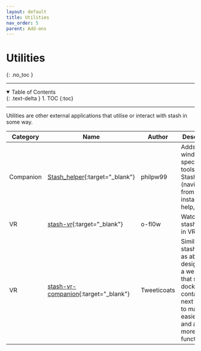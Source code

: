 ```yaml
---
layout: default
title: Utilities
nav_order: 5
parent: Add-ons
---
```

# Utilities
{: .no_toc }

---

<details open markdown="block">
  <summary>
    Table of Contents
  </summary>
  {: .text-delta }
1. TOC
{:toc}
</details>

---

Utilities are other external applications that utilise or interact with stash in some way.

Category | Name | Author | Description
-|-|-|-
Companion | [Stash_helper](https://github.com/philpw99/Stash_Helper){:target="_blank"} | philpw99 | Adds some windows-specific tools to Stash (navigate from icon, installation help, etc)
VR | [stash-vr](https://github.com/o-fl0w/stash-vr){:target="_blank"} | o-fl0w | Watch your stash library in VR.
VR | [stash-vr-companion](https://github.com/Tweeticoats/stash-vr-companion){:target="_blank"} | Tweeticoats  | Similar to stash-deovr as above but designed as a web app that sits in a docker container next to stash to make it easier to use and add more functionality.